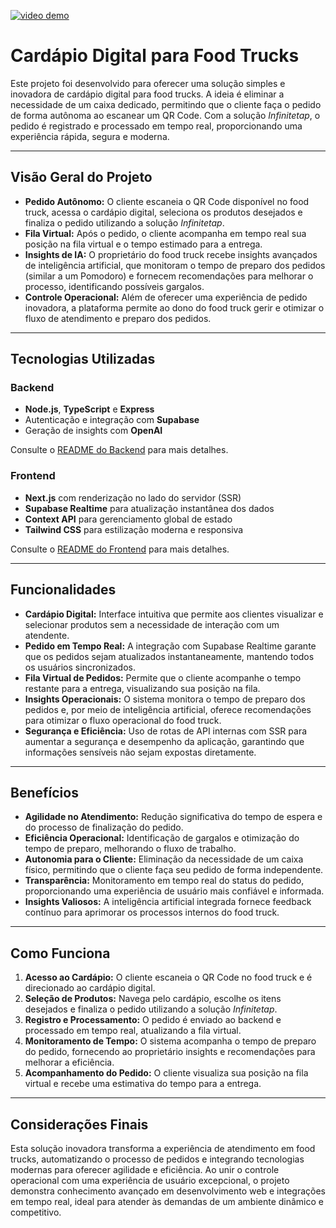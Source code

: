 [![video demo](https://img.youtube.com/vi/NVHjakUPfaQ/0.jpg)](https://www.youtube.com/watch?v=NVHjakUPfaQ)

# Cardápio Digital para Food Trucks

Este projeto foi desenvolvido para oferecer uma solução simples e inovadora de cardápio digital para food trucks. A ideia é eliminar a necessidade de um caixa dedicado, permitindo que o cliente faça o pedido de forma autônoma ao escanear um QR Code. Com a solução *Infinitetap*, o pedido é registrado e processado em tempo real, proporcionando uma experiência rápida, segura e moderna.

---

## Visão Geral do Projeto

- **Pedido Autônomo:** O cliente escaneia o QR Code disponível no food truck, acessa o cardápio digital, seleciona os produtos desejados e finaliza o pedido utilizando a solução *Infinitetap*.
- **Fila Virtual:** Após o pedido, o cliente acompanha em tempo real sua posição na fila virtual e o tempo estimado para a entrega.
- **Insights de IA:** O proprietário do food truck recebe insights avançados de inteligência artificial, que monitoram o tempo de preparo dos pedidos (similar a um Pomodoro) e fornecem recomendações para melhorar o processo, identificando possíveis gargalos.
- **Controle Operacional:** Além de oferecer uma experiência de pedido inovadora, a plataforma permite ao dono do food truck gerir e otimizar o fluxo de atendimento e preparo dos pedidos.

---

## Tecnologias Utilizadas

### Backend
- **Node.js**, **TypeScript** e **Express**
- Autenticação e integração com **Supabase**
- Geração de insights com **OpenAI**

Consulte o [README do Backend](https://github.com/pedrobarreto/cloudwalk-assessment/blob/dev/backend/readme.md) para mais detalhes.

### Frontend
- **Next.js** com renderização no lado do servidor (SSR)
- **Supabase Realtime** para atualização instantânea dos dados
- **Context API** para gerenciamento global de estado
- **Tailwind CSS** para estilização moderna e responsiva

Consulte o [README do Frontend](https://github.com/pedrobarreto/cloudwalk-assessment/blob/dev/frontend/README.md) para mais detalhes.

---

## Funcionalidades

- **Cardápio Digital:** Interface intuitiva que permite aos clientes visualizar e selecionar produtos sem a necessidade de interação com um atendente.
- **Pedido em Tempo Real:** A integração com Supabase Realtime garante que os pedidos sejam atualizados instantaneamente, mantendo todos os usuários sincronizados.
- **Fila Virtual de Pedidos:** Permite que o cliente acompanhe o tempo restante para a entrega, visualizando sua posição na fila.
- **Insights Operacionais:** O sistema monitora o tempo de preparo dos pedidos e, por meio de inteligência artificial, oferece recomendações para otimizar o fluxo operacional do food truck.
- **Segurança e Eficiência:** Uso de rotas de API internas com SSR para aumentar a segurança e desempenho da aplicação, garantindo que informações sensíveis não sejam expostas diretamente.

---

## Benefícios

- **Agilidade no Atendimento:** Redução significativa do tempo de espera e do processo de finalização do pedido.
- **Eficiência Operacional:** Identificação de gargalos e otimização do tempo de preparo, melhorando o fluxo de trabalho.
- **Autonomia para o Cliente:** Eliminação da necessidade de um caixa físico, permitindo que o cliente faça seu pedido de forma independente.
- **Transparência:** Monitoramento em tempo real do status do pedido, proporcionando uma experiência de usuário mais confiável e informada.
- **Insights Valiosos:** A inteligência artificial integrada fornece feedback contínuo para aprimorar os processos internos do food truck.

---

## Como Funciona

1. **Acesso ao Cardápio:** O cliente escaneia o QR Code no food truck e é direcionado ao cardápio digital.
2. **Seleção de Produtos:** Navega pelo cardápio, escolhe os itens desejados e finaliza o pedido utilizando a solução *Infinitetap*.
3. **Registro e Processamento:** O pedido é enviado ao backend e processado em tempo real, atualizando a fila virtual.
4. **Monitoramento de Tempo:** O sistema acompanha o tempo de preparo do pedido, fornecendo ao proprietário insights e recomendações para melhorar a eficiência.
5. **Acompanhamento do Pedido:** O cliente visualiza sua posição na fila virtual e recebe uma estimativa do tempo para a entrega.

---

## Considerações Finais

Esta solução inovadora transforma a experiência de atendimento em food trucks, automatizando o processo de pedidos e integrando tecnologias modernas para oferecer agilidade e eficiência. Ao unir o controle operacional com uma experiência de usuário excepcional, o projeto demonstra conhecimento avançado em desenvolvimento web e integrações em tempo real, ideal para atender às demandas de um ambiente dinâmico e competitivo.

